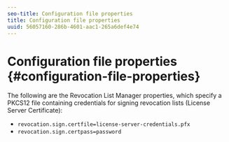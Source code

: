 ```yaml
---
seo-title: Configuration file properties
title: Configuration file properties
uuid: 56057160-286b-4601-aac1-265a6def4e74
---
```


# Configuration file properties {#configuration-file-properties}

The following are the Revocation List Manager properties, which specify a PKCS12 file containing credentials for signing revocation lists (License Server Certificate):

* `revocation.sign.certfile=license-server-credentials.pfx` 
* `revocation.sign.certpass=password`

